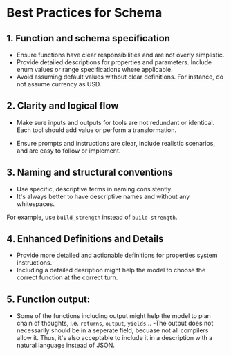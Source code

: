 # Best Practices for Schema

## 1. Function and schema specification

- Ensure functions have clear responsibilities and are not overly simplistic.
- Provide detailed descriptions for properties and parameters. Include enum values or range specifications where applicable.
- Avoid assuming default values without clear definitions. For instance, do not assume currency as USD.

## 2. Clarity and logical flow

- Make sure inputs and outputs for tools are not redundant or identical. Each tool should add value or perform a transformation.

- Ensure prompts and instructions are clear, include realistic scenarios, and are easy to follow or implement.

## 3. Naming and structural conventions

- Use specific, descriptive terms in naming consistently.
- It's always better to have descriptive names and without any whitespaces.

For example, use `build_strength` instead of `build strength`.

## 4. Enhanced Definitions and Details

- Provide more detailed and actionable definitions for properties system instructions.
- Including a detailed desription might help the model to choose the correct function at the correct turn.

## 5. Function output:

- Some of the functions including output might help the model to plan chain of thoughts, i.e. `returns`, `output`, `yields`...
 -The output does not necessarily should be in a seperate field, becuase not all compilers allow it. Thus, it's also acceptable to include it in a description with a natural language instead of JSON.